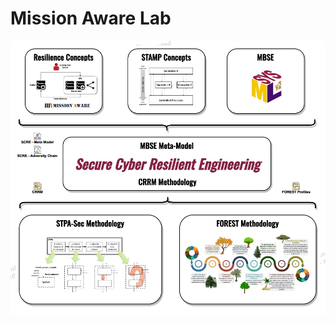 # Mission Aware Lab

<img src="https://raw.githubusercontent.com/mission-aware-lab/.github/refs/heads/main/profile/scre-concepts.jpeg">
